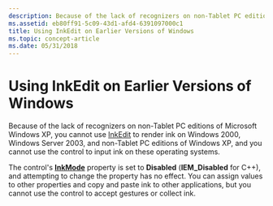 ```yaml
---
description: Because of the lack of recognizers on non-Tablet PC editions of Microsoft Windows XP, you cannot use InkEdit to render ink on Windows 2000, Windows Server 2003, and non-Tablet PC editions of Windows XP, and you cannot use the control to input ink on these operating systems.
ms.assetid: eb80ff91-5c09-43d1-afd4-6391097000c1
title: Using InkEdit on Earlier Versions of Windows
ms.topic: concept-article
ms.date: 05/31/2018
---
```


# Using InkEdit on Earlier Versions of Windows

Because of the lack of recognizers on non-Tablet PC editions of Microsoft Windows XP, you cannot use [InkEdit](inkedit-control.md) to render ink on Windows 2000, Windows Server 2003, and non-Tablet PC editions of Windows XP, and you cannot use the control to input ink on these operating systems.

The control's [**InkMode**](/windows/desktop/api/inked/nf-inked-iinkedit-get_inkmode) property is set to **Disabled** (**IEM\_Disabled** for C++), and attempting to change the property has no effect. You can assign values to other properties and copy and paste ink to other applications, but you cannot use the control to accept gestures or collect ink.

 

 




